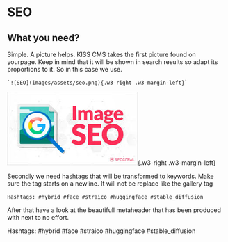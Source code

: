 # SEO

## What you need?

Simple. A picture helps. KISS CMS takes the first picture found on yourpage. Keep in mind that it will be shown in search results so adapt its proportions to it. So in this case we use.
 
    `![SEO](images/assets/seo.png){.w3-right .w3-margin-left}`

![eekhoorn](images/assets/seo.png){.w3-right .w3-margin-left}


Secondly we need hashtags that will be transformed to keywords. Make sure
the tag starts on a newline. It will not be replace like the gallery tag    

    Hashtags: #hybrid #face #straico #huggingface #stable_diffusion
    
After that have a look at the beautifull metaheader that has been produced
with next to no effort.

Hashtags: #hybrid #face #straico #huggingface #stable_diffusion
